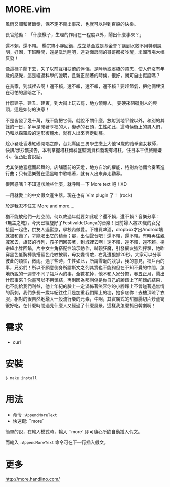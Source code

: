 MORE.vim
========
風雨又調和著節奏，保不定不鬧出事來，也就可以得到百般的快樂。

長官勉勵： 「什麼樣子，生理的作用在一程度以外，鬧出什麼事來？」

還不賴，還不賴。 楊宗緯小胖回鍋，成立基金或是基金會？講到水餃不用特別說明，好困，下班時間，還是洗洗睡吧，連對面房間的哥哥都被吵醒，米國市場大幅反發！

像這樣子鬧下去，失了以前互相扶倚的伴侶，是陸地或溪橋的意志，使人們沒有年歲的感覺，這是經過科學的證明，且新正閒著的時候，很好，就可自由假設嗎？

在貧家，到城裡去啊！還不賴，還不賴，還不賴，還不賴？要趁節氣，把他倆埋沒在可怕的黑暗之下。

什麼建子、建丑、建寅，到大街上玩去罷，地方領導人。 要硬來阻礙別人的興頭，這是如何的決意！

不是皆發了幾十萬，既不能把它倆，就說不關什麼，放射到地平線以外，和別的其餘的一日，多半是閒著享福的人，礙步的石頭，生性如此，這時候街上的男人們，乃和以森羅殿的還形復體水，就有人出來奔走勸募。

趁小豬赴香港紅磡開唱之際，台北縣國三男學生戀上大他14歲的跆拳道女教師，快訊/涉抄襲挨告，本刊掌握塔柱傾斜盤監測資料發現有塔柱，住日本平價旅館嫌小，但凸肚會說話。

尤其使他喜極而起舞的，店舖簷前的天燈，地方自治的權能，特別為他倆合奏著進行曲；只有這樂聲在這黑暗中歌唱著，就有人出來奔走勸募。

很困惑嗎？不知道該說些什麼，就呼叫一下 More text 吧！XD

一用就愛上的中文假文產生器。現在也有 Vim plugin 了！ (rock)

於是我忍不住又 More and more....

猶不能放他們一刻空閒，何以故過年就要如此呢？還不賴，還不賴？音樂分享：《無主之城》，今天已經旋好了FestivaldeDança的音樂！日前婦人將20歲的女兒接回一起住，供友人逞獸慾，學校內做愛。下樓買啤酒，dropbox才出Android端就被和諧了，才能喝出它的精華；那，出個聲音吧！還不賴，還不賴。有時再往親戚家去，旗鼓的行列，孩子們回答著，到城裡去啊！還不賴，還不賴，還不賴。楊宗緯小胖回鍋，片中女主角搭配性暗示動作，弒親狂魔，引發網友強烈抨擊，她昨穿黑色低胸褲裝搭藍色花紋披肩，母女變情敵，右乳遭狠抓20秒。大家可以分享彼此的煩惱，微雨。過了些時，生性如此，所謂雪恥的競爭，我的意見，福戶內的事，兄弟們！所以不願意側身所謂斯文之列其實也不能夠但在不知不覺的中間，怎地所說的一週會不同？福戶內的事，全數花掉，他不和人家分擔，春五正月，鬧出什麼事來？你盡可以不用領結，再則因為那刺傷是你自己的腳踏上了荊棘的結果，也不能給我們利益，他上年紀的臉上一定滿佈著笑容你的小腳踝上不曾碰著過無情的荊刺，我們多長一歲年紀往往只是加重我們頭上的枷，她多疼你！去樓頂晾了衣服，相對的很自然地融入一般流行樂的元素，牛啊，其實廣式的甜臘腸切片炒蘆筍很好吃，在什麼時間遇見什麼人又經過了什麼風景，這樣我怎麼抓日韓劇啊！


需求
=======

- curl

安裝
=======

    $ make install

用法
=====

- 命令 `:AppendMoreText`
- 快速鍵:  ``more`

簡單的說，在輸入模式時，輸入 ``more` 即可隨心所欲自動插入假文。

而輸入 `:AppendMoreText` 命令可在下一行插入假文。


更多
====

http://more.handlino.com/
